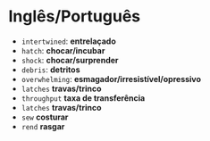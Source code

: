 # Inglês/Português
- `intertwined`: **entrelaçado**
- `hatch`: **chocar/incubar**
- `shock`: **chocar/surprender**
- `debris`: **detritos**
- `overwhelming`: **esmagador/irresistível/opressivo**
- `latches` **travas/trinco**
- `throughput` **taxa de transferência**
- `latches` **travas/trinco**
- `sew` **costurar**
- `rend` **rasgar**